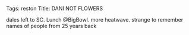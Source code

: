 Tags: reston
Title: DANI NOT FLOWERS
  
dales left to SC. Lunch @BigBowl. more heatwave. strange to remember names of people from 25 years back  
